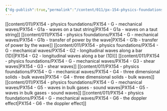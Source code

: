 ```yaml
---
{"dg-publish":true,"permalink":"/content/011/px-154-physics-foundations/px-154-g-mechanical-waves/g-mechanical-waves/","created":"2024-11-25T10:50:32.000+00:00","updated":"2024-11-26T19:52:19.216+00:00"}
---
```


[[content/011/PX154 - physics foundations/PX154 - G - mechanical waves/PX154 - G1a - waves on a taut string\|PX154 - G1a - waves on a taut string]]
[[content/011/PX154 - physics foundations/PX154 - G - mechanical waves/PX154 - G1b - transfer of power by the wave\|PX154 - G1b - transfer of power by the wave]]
[[content/011/PX154 - physics foundations/PX154 - G - mechanical waves/PX154 - G2 - longitudinal waves along a bar (1D)\|PX154 - G2 - longitudinal waves along a bar (1D)]]
[[content/011/PX154 - physics foundations/PX154 - G - mechanical waves/PX154 - G3 - shear waves\|PX154 - G3 - shear waves]]
[[content/011/PX154 - physics foundations/PX154 - G - mechanical waves/PX154 - G4 - three dimensional solids - bulk waves\|PX154 - G4 - three dimensional solids - bulk waves]]
[[content/011/PX154 - physics foundations/PX154 - G - mechanical waves/PX154 - G5 - waves in bulk gases - sound waves\|PX154 - G5 - waves in bulk gases - sound waves]]
[[content/011/PX154 - physics foundations/PX154 - G - mechanical waves/PX154 - G6 - the doppler effect\|PX154 - G6 - the doppler effect]]
